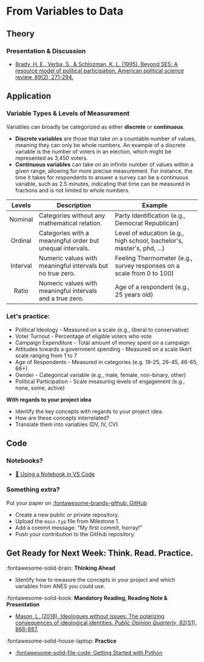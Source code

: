 # From Variables to Data

## **Theory**
### Presentation & Discussion
- [Brady, H. E., Verba, S., & Schlozman, K. L. (1995). Beyond SES: A resource model of political participation. American political science review, 89(2), 271-294.](https://www.cambridge.org/core/journals/american-political-science-review/article/beyond-ses-aresource-model-of-political-participation/CE74BA78807755F0A09E589D631EB03E)

## **Application**
### Variable Types & Levels of Measurement

Variables can broadly be categorized as either **discrete** or **continuous**. 

- **Discrete variables** are those that take on a countable number of values, meaning they can only be whole numbers. An example of a discrete variable is the number of voters in an election, which might be represented as 3,450 voters. 
- **Continuous variables** can take on an infinite number of values within a given range, allowing for more precise measurement. For instance, the time it takes for respondents to answer a survey can be a continuous variable, such as 2.5 minutes, indicating that time can be measured in fractions and is not limited to whole numbers. 

 | Levels   | Description                                                | Example                                                                |
 |:--------:|------------------------------------------------------------|------------------------------------------------------------------------|
 | Nominal  | Categories without any mathematical relation.              | Party Identification (e.g., Democrat Republican)                       |
 | Ordinal  | Categories with a meaningful order but unequal intervals.  | Level of education (e.g., high school, bachelor's, master's, phd, ...) |
 | Interval | Numeric values with meaningful intervals but no true zero. | Feeling Thermometer (e.g., survey responses on a scale from 0 to 100)  |
 | Ratio    | Numeric values with meaningful intervals and a true zero.  | Age of a respondent (e.g., 25 years old)                               |


### Let's practice:

- Political Ideology - Measured on a scale (e.g., liberal to conservative)
- Voter Turnout - Percentage of eligible voters who vote
- Campaign Expenditure - Total amount of money spent on a campaign
- Attitudes towards a government spending - Measured on a scale likert scale ranging from 1 to 7
- Age of Respondents - Measured in categories (e.g. 18-25, 26-45, 46-65, 66+)
- Gender - Categorical variable (e.g., male, female, non-binary, other)
- Political Participation - Scale measuring levels of engagement (e.g., none, some, active)

**With regards to your project idea**

<!-- TODO: Adjust this to have student classify variables into a type, to better fit the current application section -->

- Identify the key concepts with regards to your project idea.
- How are these concepts interrelated?
- Translate them into variables (DV, IV, CV)

## **Code**

### Notebooks?
- [📘 Using a Notebook in VS Code](../resources/notebook-vscode.md)

<!-- - [:fontawesome-solid-file-code: Data Types and Structures](https://colab.research.google.com/github/mickaeltemporao/itds/blob/main/materials/02-data-types-and-structures.ipynb) -->
<!-- - [:fontawesome-solid-file-code: Functions and Packages](https://colab.research.google.com/github/mickaeltemporao/itds/blob/main/materials/03-functions-and-packages.ipynb) -->

### Something extra? 
Put your paper on [:fontawesome-brands-github: GitHub](https://github.com/)

  - Create a new public or private repository.
  - Upload the `main.typ` file from Milestone 1.
  - Add a commit message: "My first commit, horray!"
  - Push your contribution to the GitHub repository.

## **Get Ready for Next Week: Think. Read. Practice.**
:fontawesome-solid-brain: **Thinking Ahead**

- Identify how to measure the concepts in your project and which variables from ANES you could use.

:fontawesome-solid-book: **Mandatory Reading, Reading Note & Presentation**

- [Mason, L. (2018). Ideologues without issues: The polarizing consequences of ideological identities. *Public Opinion Quarterly*, 82(S1), 866-887.](https://academic.oup.com/poq/article/82/S1/866/4951269?login=true)

:fontawesome-solid-house-laptop: **Practice**

- [:fontawesome-solid-file-code: Getting Started with Python](https://colab.research.google.com/github/mickaeltemporao/itds/blob/main/materials/01-getting-started.ipynb)
    <!-- - [:fontawesome-solid-file-code: Functions and Packages](https://colab.research.google.com/github/mickaeltemporao/itds/blob/main/materials/03-functions-and-packages.ipynb) -->

